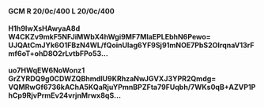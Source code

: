 #### GCM R 20/0c/400 L 20/0c/400
**H1h9IwXsHAwyaA8d**<br/>**W4CKZv9mkF5NFJiMWbX4hWgi9MF7MlaEPLEbhN6Pewo=**<br/>**UJQAtCmJYk6O1FBzN4WL/fQoinUlag6YF9Sj91mNOE7PbS2OIrqnaV13rFmf6oT+ohD8O2rLvtbFPo53...**<br/><br/>
**uo7HWqEW6NoWonz1**<br/>**GrZYRDQ9g0CDWZQBhmdlU9KRhzaNwJGVXJ3YPR2Qmdg=**<br/>**VQMRwGf6736kAChA5KQaRjuYPmnBPZFta79FUqbh/7WKs0qB+AZVP1PhCp9RjvPrmEv24vrjnMrwx8qS...**